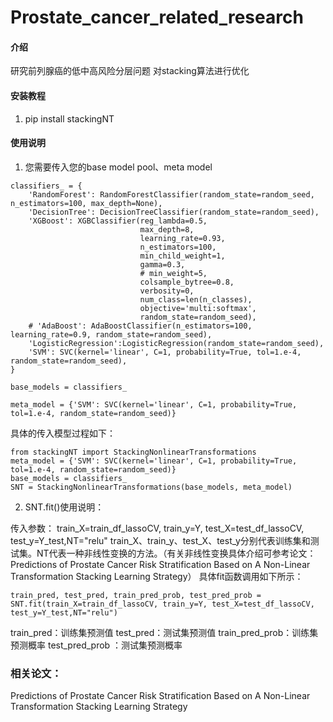# Prostate_cancer_related_research

#### 介绍
研究前列腺癌的低中高风险分层问题
对stacking算法进行优化


#### 安装教程

1.  pip install stackingNT

#### 使用说明

1.  您需要传入您的base model pool、meta model

```
classifiers_ = {
    'RandomForest': RandomForestClassifier(random_state=random_seed, n_estimators=100, max_depth=None),
    'DecisionTree': DecisionTreeClassifier(random_state=random_seed),
    'XGBoost': XGBClassifier(reg_lambda=0.5,
                             max_depth=8,
                             learning_rate=0.93,
                             n_estimators=100, 
                             min_child_weight=1,
                             gamma=0.3,
                             # min_weight=5,
                             colsample_bytree=0.8,
                             verbosity=0,
                             num_class=len(n_classes),
                             objective='multi:softmax',
                             random_state=random_seed),
    # 'AdaBoost': AdaBoostClassifier(n_estimators=100, learning_rate=0.9, random_state=random_seed),
    'LogisticRegression':LogisticRegression(random_state=random_seed),
    'SVM': SVC(kernel='linear', C=1, probability=True, tol=1.e-4, random_state=random_seed),
}

base_models = classifiers_
```

`meta_model = {'SVM': SVC(kernel='linear', C=1, probability=True, tol=1.e-4, random_state=random_seed)}`

具体的传入模型过程如下：

```
from stackingNT import StackingNonlinearTransformations
meta_model = {'SVM': SVC(kernel='linear', C=1, probability=True, tol=1.e-4, random_state=random_seed)}
base_models = classifiers_
SNT = StackingNonlinearTransformations(base_models, meta_model)
```


2.  SNT.fit()使用说明：

传入参数：
train_X=train_df_lassoCV, train_y=Y, test_X=test_df_lassoCV, test_y=Y_test,NT="relu"
train_X、train_y、test_X、test_y分别代表训练集和测试集。NT代表一种非线性变换的方法。（有关非线性变换具体介绍可参考论文：Predictions of Prostate Cancer Risk Stratification Based on A Non-Linear Transformation Stacking Learning Strategy）
具体fit函数调用如下所示：

```
train_pred, test_pred, train_pred_prob, test_pred_prob = SNT.fit(train_X=train_df_lassoCV, train_y=Y, test_X=test_df_lassoCV, test_y=Y_test,NT="relu")

```
train_pred：训练集预测值
test_pred：测试集预测值
train_pred_prob：训练集预测概率
test_pred_prob ：测试集预测概率

### 相关论文：
Predictions of Prostate Cancer Risk Stratification Based on A Non-Linear Transformation Stacking Learning Strategy
